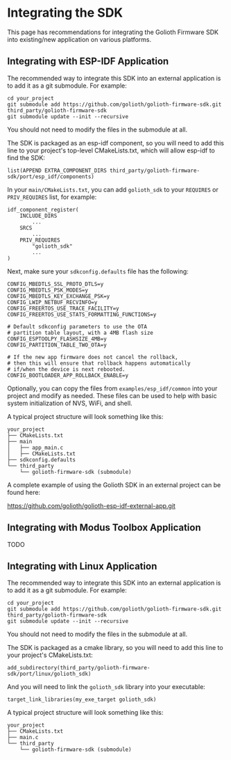 # Integrating the SDK

This page has recommendations for integrating the Golioth Firmware SDK
into existing/new application on various platforms.

## Integrating with ESP-IDF Application

The recommended way to integrate this SDK into an external application is to add it as a
git submodule. For example:

```
cd your_project
git submodule add https://github.com/golioth/golioth-firmware-sdk.git third_party/golioth-firmware-sdk
git submodule update --init --recursive
```

You should not need to modify the files in the submodule at all.

The SDK is packaged as an esp-idf component, so you will need to add this line
to your project's top-level CMakeLists.txt, which will allow esp-idf to find the SDK:

```
list(APPEND EXTRA_COMPONENT_DIRS third_party/golioth-firmware-sdk/port/esp_idf/components)
```

In your `main/CMakeLists.txt`, you can add `golioth_sdk` to your `REQUIRES` or `PRIV_REQUIRES`
list, for example:

```
idf_component_register(
    INCLUDE_DIRS
        ...
    SRCS
        ...
    PRIV_REQUIRES
        "golioth_sdk"
        ...
)
```

Next, make sure your `sdkconfig.defaults` file has the following:

```
CONFIG_MBEDTLS_SSL_PROTO_DTLS=y
CONFIG_MBEDTLS_PSK_MODES=y
CONFIG_MBEDTLS_KEY_EXCHANGE_PSK=y
CONFIG_LWIP_NETBUF_RECVINFO=y
CONFIG_FREERTOS_USE_TRACE_FACILITY=y
CONFIG_FREERTOS_USE_STATS_FORMATTING_FUNCTIONS=y

# Default sdkconfig parameters to use the OTA
# partition table layout, with a 4MB flash size
CONFIG_ESPTOOLPY_FLASHSIZE_4MB=y
CONFIG_PARTITION_TABLE_TWO_OTA=y

# If the new app firmware does not cancel the rollback,
# then this will ensure that rollback happens automatically
# if/when the device is next rebooted.
CONFIG_BOOTLOADER_APP_ROLLBACK_ENABLE=y
```

Optionally, you can copy the files from `examples/esp_idf/common` into your project and modify
as needed. These files can be used to help with basic system initialization of
NVS, WiFi, and shell.

A typical project structure will look something like this:

```
your_project
├── CMakeLists.txt
├── main
│   ├── app_main.c
│   ├── CMakeLists.txt
├── sdkconfig.defaults
└── third_party
    └── golioth-firmware-sdk (submodule)
```

A complete example of using the Golioth SDK in an external project can be found here:

https://github.com/golioth/golioth-esp-idf-external-app.git

## Integrating with Modus Toolbox Application

TODO

## Integrating with Linux Application

The recommended way to integrate this SDK into an external application is to add it as a
git submodule. For example:

```
cd your_project
git submodule add https://github.com/golioth/golioth-firmware-sdk.git third_party/golioth-firmware-sdk
git submodule update --init --recursive
```

You should not need to modify the files in the submodule at all.

The SDK is packaged as a cmake library, so you will need to add this line
to your project's CMakeLists.txt:

```
add_subdirectory(third_party/golioth-firmware-sdk/port/linux/golioth_sdk)
```

And you will need to link the `golioth_sdk` library into your executable:

```
target_link_libraries(my_exe_target golioth_sdk)
```

A typical project structure will look something like this:

```
your_project
├── CMakeLists.txt
├── main.c
└── third_party
    └── golioth-firmware-sdk (submodule)
```
